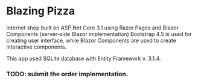 # Blazing Pizza
Internet shop built on ASP.Net Core 3.1 using Razor Pages and Blazor Components (server-side Blazor implementation)
Bootstrap 4.5 is used for creating user interface, while Blazor Components are used to create interactive components.

This app used SQLite database with Entity Framework v. 3.1.4.

### TODO: submit the order implementation.
